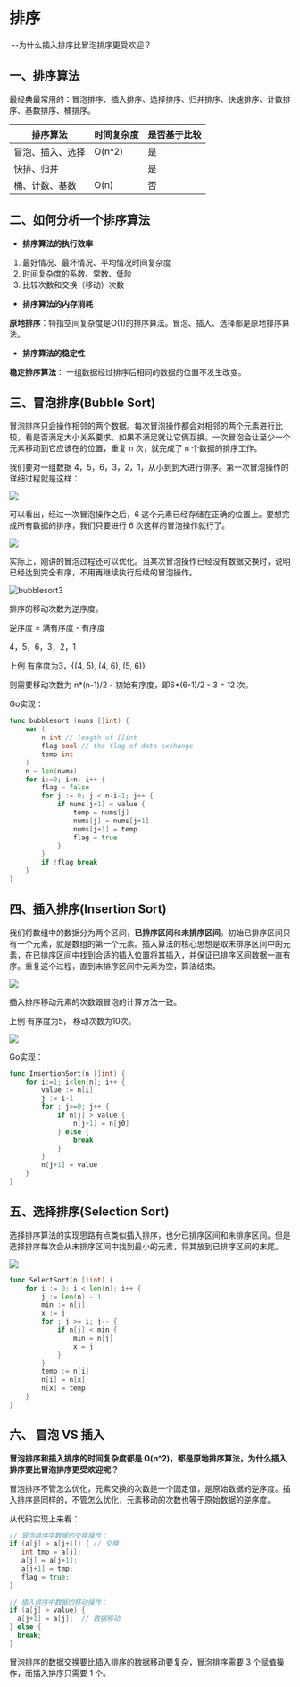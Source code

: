 # 排序

​							--为什么插入排序比冒泡排序更受欢迎？

## 一、排序算法

最经典最常用的：冒泡排序、插入排序、选择排序、归并排序、快速排序、计数排序、基数排序、桶排序。

| 排序算法         | 时间复杂度 | 是否基于比较 |
| ---------------- | ---------- | ------------ |
| 冒泡、插入、选择 | O(n^2)     | 是           |
| 快排、归并       |            | 是           |
| 桶、计数、基数   | O(n)       | 否           |

## 二、如何分析一个排序算法

* **排序算法的执行效率**

1. 最好情况、最坏情况、平均情况时间复杂度
2. 时间复杂度的系数、常数、低阶
3. 比较次数和交换（移动）次数

* **排序算法的内存消耗**

**原地排序**：特指空间复杂度是O(1)的排序算法。冒泡、插入、选择都是原地排序算法。

* **排序算法的稳定性**

**稳定排序算法**： 一组数据经过排序后相同的数据的位置不发生改变。



## 三、冒泡排序(Bubble Sort)

冒泡排序只会操作相邻的两个数据。每次冒泡操作都会对相邻的两个元素进行比较，看是否满足大小关系要求。如果不满足就让它俩互换。一次冒泡会让至少一个元素移动到它应该在的位置，重复 n 次，就完成了 n 个数据的排序工作。

我们要对一组数据 4，5，6，3，2，1，从小到到大进行排序。第一次冒泡操作的详细过程就是这样：

![](E:\go\笔记\数据结构\sort1\bubblesourt1.png)

可以看出，经过一次冒泡操作之后，6 这个元素已经存储在正确的位置上。要想完成所有数据的排序，我们只要进行 6 次这样的冒泡操作就行了。

![](E:\go\笔记\数据结构\sort1\bubblesort2.png)

实际上，刚讲的冒泡过程还可以优化。当某次冒泡操作已经没有数据交换时，说明已经达到完全有序，不用再继续执行后续的冒泡操作。

![bubblesort3](E:\go\笔记\数据结构\sort1\bubblesort3.png)

排序的移动次数为逆序度。

逆序度 = 满有序度 - 有序度

4，5，6，3，2，1

上例 有序度为3，{(4, 5), (4, 6), (5, 6)}

则需要移动次数为 n\*(n-1)/2 - 初始有序度，即6\*(6-1)/2 - 3 = 12 次。

Go实现：

```go
func bubblesort (nums []int) {
    var (
    	n int // length of []int
        flag bool // the flag of data exchange
    	temp int
    )
    n = len(nums)
    for i:=0; i<n; i++ {
        flag = false
        for j := 0; j < n-i-1; j++ {
            if nums[j+1] < value {
                temp = nums[j]
                nums[j] = nums[j+1]
                nums[j+1] = temp
                flag = true
            }
        }
        if !flag break
    }
}
```

## 四、插入排序(Insertion Sort)

我们将数组中的数据分为两个区间，**已排序区间**和**未排序区间**。初始已排序区间只有一个元素，就是数组的第一个元素。插入算法的核心思想是取未排序区间中的元素，在已排序区间中找到合适的插入位置将其插入，并保证已排序区间数据一直有序。重复这个过程，直到未排序区间中元素为空，算法结束。

![](E:\go\笔记\数据结构\sort1\insertionsort.png)

插入排序移动元素的次数跟冒泡的计算方法一致。

上例 有序度为5， 移动次数为10次。

![](E:\go\笔记\数据结构\sort1\InsertionSort1.png)

Go实现：

```go
func InsertionSort(n []int) {
    for i:=1; i<len(n); i++ {
        value := n[i]
        j := i-1
        for ; j>=0; j++ {
            if n[j] > value {
                n[j+1] = n[j0]
            } else {
                break
            }
        }
        n[j+1] = value
    }
}
```

## 五、选择排序(Selection Sort)

选择排序算法的实现思路有点类似插入排序，也分已排序区间和未排序区间。但是选择排序每次会从未排序区间中找到最小的元素，将其放到已排序区间的末尾。

![](E:\go\笔记\数据结构\sort1\selectionSort.png)

```go
func SelectSort(n []int) {
	for i := 0; i < len(n); i++ {
		j := len(n) - 1
		min := n[j]
		x := j
		for ; j >= i; j-- {
			if n[j] < min {
				min = n[j]
				x = j
			}
		}
		temp := n[i]
		n[i] = n[x]
		n[x] = temp
	}
}

```



## 六、 冒泡 VS 插入

**冒泡排序和插入排序的时间复杂度都是 O(n^2)，都是原地排序算法，为什么插入排序要比冒泡排序更受欢迎呢？**

冒泡排序不管怎么优化，元素交换的次数是一个固定值，是原始数据的逆序度。插入排序是同样的，不管怎么优化，元素移动的次数也等于原始数据的逆序度。

从代码实现上来看：

```go
// 冒泡排序中数据的交换操作：
if (a[j] > a[j+1]) { // 交换
   int tmp = a[j];
   a[j] = a[j+1];
   a[j+1] = tmp;
   flag = true;
}
 
// 插入排序中数据的移动操作：
if (a[j] > value) {
  a[j+1] = a[j];  // 数据移动
} else {
  break;
}
```

冒泡排序的数据交换要比插入排序的数据移动要复杂，冒泡排序需要 3 个赋值操作，而插入排序只需要 1 个。